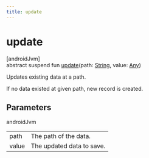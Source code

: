 ```yaml
---
title: update
---
```



# update



[androidJvm]\
abstract suspend fun [update](update.html)(path: [String](https://kotlinlang.org/api/latest/jvm/stdlib/kotlin/-string/index.html), value: [Any](https://kotlinlang.org/api/latest/jvm/stdlib/kotlin/-any/index.html))



Updates existing data at a path.



If no data existed at given path, new record is created.



## Parameters


androidJvm

| | |
|---|---|
| path | The path of the data. |
| value | The updated data to save. |




